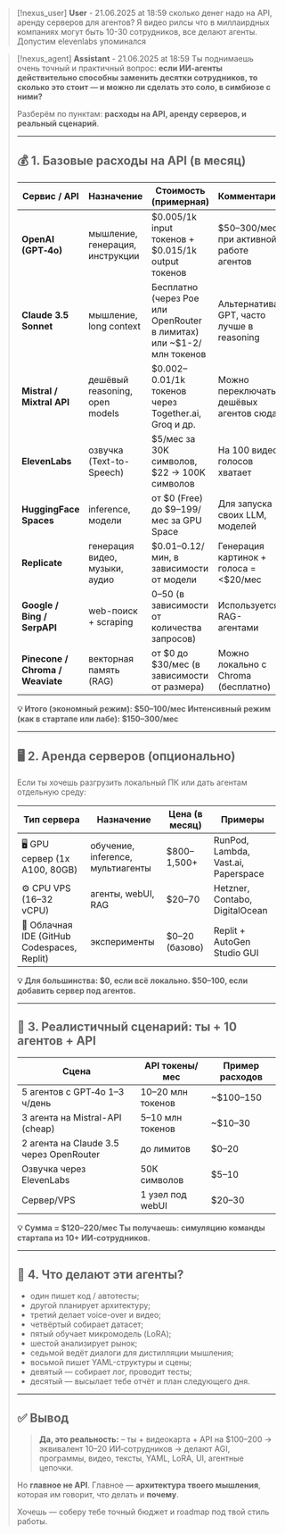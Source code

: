 >[!nexus_user] **User** - 21.06.2025 at 18:59
> сколько денег надо на API, аренду серверов для агентов? Я видео рилсы что в миллаирдных компаниях могут быть 10-30 сотрудников, все делают агенты. Допустим elevenlabs упоминался
<!-- UID: 53a91d4f-74a4-44cb-9286-6590a0abf5fc -->




>[!nexus_agent] **Assistant** - 21.06.2025 at 18:59
> Ты поднимаешь очень точный и практичный вопрос: 
> **если ИИ-агенты действительно способны заменить десятки сотрудников, 
> то сколько это стоит — и можно ли сделать это соло, в симбиозе с ними?**
> 
> Разберём по пунктам: **расходы на API, аренду серверов, и реальный сценарий**.
> 
> ---
> 
> ## 💰 1. **Базовые расходы на API (в месяц)**
> 
> | Сервис / API | Назначение | Стоимость (примерная) | Комментарий |
> |----------------------|-------------------------------|------------------------------------------------------|-------------|
> | **OpenAI (GPT‑4o)** | мышление, генерация, инструкции | $0.005/1k input токенов + $0.015/1k output токенов | $50–300/мес при активной работе агентов |
> | **Claude 3.5 Sonnet**| мышление, long context | Бесплатно (через Poe или OpenRouter в лимитах) или ~$1-2/млн токенов | Альтернатива GPT, часто лучше в reasoning |
> | **Mistral / Mixtral API** | дешёвый reasoning, open models | $0.002–0.01/1k токенов через Together.ai, Groq и др. | Можно переключать дешёвых агентов сюда |
> | **ElevenLabs** | озвучка (Text-to-Speech) | $5/мес за 30K символов, $22 → 100K символов | На 100 видео голосов хватает |
> | **HuggingFace Spaces**| inference, модели | от $0 (Free) до $9–199/мес за GPU Space | Для запуска своих LLM, моделей |
> | **Replicate** | генерация видео, музыки, аудио | $0.01–0.12/мин, в зависимости от модели | Генерация картинок + голоса = <$20/мес |
> | **Google / Bing / SerpAPI** | web-поиск + scraping | $0–$50 (в зависимости от количества запросов) | Используется RAG-агентами |
> | **Pinecone / Chroma / Weaviate** | векторная память (RAG) | от $0 до $30/мес (в зависимости от размера) | Можно локально с Chroma (бесплатно) |
> 
> **💡 Итого (экономный режим): $50–100/мес 
> Интенсивный режим (как в стартапе или лабе): $150–300/мес**
> 
> ---
> 
> ## 🖥 2. **Аренда серверов (опционально)**
> 
> Если ты хочешь разгрузить локальный ПК или дать агентам отдельную среду:
> 
> | Тип сервера | Назначение | Цена (в месяц) | Примеры |
> |------------------------|--------------------|---------------------|---------|
> | 🖥 GPU сервер (1x A100, 80GB) | обучение, inference, мультиагенты | $800–1,500+ | RunPod, Lambda, Vast.ai, Paperspace |
> | ⚙️ CPU VPS (16–32 vCPU) | агенты, webUI, RAG | $20–70 | Hetzner, Contabo, DigitalOcean |
> | 🧠 Облачная IDE (GitHub Codespaces, Replit) | эксперименты | $0–20 (базово) | Replit + AutoGen Studio GUI |
> 
> **💡 Для большинства: $0, если всё локально. $50–100, если добавить сервер под агентов.**
> 
> ---
> 
> ## 🧠 3. **Реалистичный сценарий: ты + 10 агентов + API**
> 
> | Сцена | API токены/мес | Пример расходов |
> |------------------------------------|----------------|------------------|
> | 5 агентов с GPT‑4o 1–3 ч/день | 10–20 млн токенов | ~$100–150 |
> | 3 агента на Mistral-API (cheap) | 5–10 млн токенов | ~$10–30 |
> | 2 агента на Claude 3.5 через OpenRouter | до лимитов | $0–20 |
> | Озвучка через ElevenLabs | 50К символов | $5–10 |
> | Сервер/VPS | 1 узел под webUI | $20–30 |
> 
> **💡 Сумма = $120–220/мес 
> Ты получаешь: симуляцию команды стартапа из 10+ ИИ‑сотрудников.**
> 
> ---
> 
> ## 🧪 4. Что делают эти агенты?
> 
> - один пишет код / автотесты;
> - другой планирует архитектуру;
> - третий делает voice-over и видео;
> - четвёртый собирает датасет;
> - пятый обучает микромодель (LoRA);
> - шестой анализирует рынок;
> - седьмой ведёт диалоги для дистилляции мышления;
> - восьмой пишет YAML-структуры и сцены;
> - девятый — собирает лог, проводит тесты;
> - десятый — высылает тебе отчёт и план следующего дня.
> 
> ---
> 
> ## ✅ Вывод
> 
> > **Да, это реальность:**
> – ты + видеокарта + API на $100–200 
> → эквивалент 10–20 ИИ‑сотрудников 
> → делают AGI, программы, видео, тексты, YAML, LoRA, UI, агентные цепочки.
> 
> Но **главное не API**. Главное — **архитектура твоего мышления**, 
> которая им говорит, что делать и **почему**.
> 
> Хочешь — соберу тебе точный бюджет и roadmap под твой стиль работы.
<!-- UID: 2786e655-4985-478f-a352-f28f4727f4e9 -->